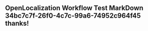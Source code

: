 <properties
ms.topic="hero-topic"
ms.test1="hero-topic"
ms.test2="test"/>


## OpenLocalization Workflow Test MarkDown 34bc7c7f-26f0-4c7c-99a6-74952c964f45 thanks!



<!--HONumber=Jul16_HO2-->


